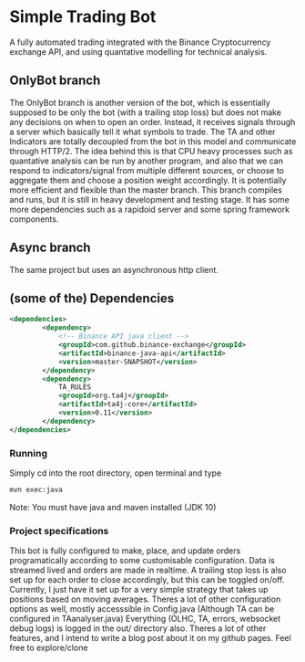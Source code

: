 # Simple Trading Bot

A fully automated trading integrated with the Binance Cryptocurrency exchange API,
and using quantative modelling for technical analysis.


## OnlyBot branch

The OnlyBot branch is another version of the bot, which is essentially supposed to be only the bot 
(with a trailing stop loss) but does not make any decisions on when to open an order. Instead, it receives 
signals through a server which basically tell it what symbols to trade.
The TA and other Indicators are totally decoupled from the bot in this model and communicate through HTTP/2.
The idea behind this is that CPU heavy processes such as quantative analysis can be run by another program, and also that
we can respond to indicators/signal from multiple different sources, or choose
to aggregate them and choose a position weight accordingly. It is potentially more efficient and flexible than the master branch. 
This branch compiles and runs, but it is still in heavy development and testing stage. It has some more dependencies such as 
a rapidoid server and some spring framework components.

## Async branch
The same project but uses an asynchronous http client.






## (some of the) Dependencies
```xml
<dependencies>
        <dependency>
            <!-- Binance API java client -->
            <groupId>com.github.binance-exchange</groupId>
            <artifactId>binance-java-api</artifactId>
            <version>master-SNAPSHOT</version>
        </dependency>
        <dependency>
            TA_RULES
            <groupId>org.ta4j</groupId>
            <artifactId>ta4j-core</artifactId>
            <version>0.11</version>
        </dependency>
</dependencies>
```


### Running

Simply cd into the root directory, open terminal and type
```bash
mvn exec:java
```
Note: You must have java and maven installed (JDK 10)


### Project specifications

This bot is fully configured to make, place, and update orders 
programatically according to some customisable configuration.
Data is streamed lived and orders are made in realtime.
A trailing stop loss is also set up for each order to close accordingly, but this can 
be toggled on/off.
Currently, I just have it set up for a very simple strategy that
takes up positions based on moving averages. Theres a lot of 
other configuration options as well, mostly accesssible in Config.java
(Although TA can be configured in TAanalyser.java)
Everything (OLHC, TA, errors, websocket debug logs) is logged in the out/ directory also.
Theres a lot of other features, and I intend to write a blog post about it on
my github pages. Feel free to explore/clone


